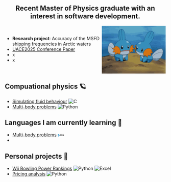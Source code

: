 ## <div align="center">Recent Master of Physics graduate with an interest in software development.</div> 

<img src="/Content/mudkip.gif" align="right" width="200" />

<br/> 

- **Research project**: Accuracy of the MSFD shipping frequencies in Arctic waters
- [UACE2025 Conference Paper](/Content/Blondel_etal_UACE2025_v1.pdf)
- x
- x

<br/>



## Compuational physics 🪐
- [Simulating fluid behaviour](https://github.com/cooperdylan19/fluid-solver)  ![C](https://img.shields.io/badge/c-%2300599C.svg?style=for-the-badge&logo=c&logoColor=white)
- [Multi-body problems](...)  ![Python](https://img.shields.io/badge/Python-3670A0?style=flat&logo=python&logoColor=ffdd54)

## Languages I am currently learning 🌱
- [Multi-body problems](...) <img src="/Content/SAS_logo.png" width=4% height=4%>
-

## Personal projects 🎳
- [Wii Bowling Power Rankings](...)  ![Python](https://img.shields.io/badge/Python-3670A0?style=flat&logo=python&logoColor=ffdd54) ![Excel](https://img.shields.io/badge/Microsoft_Excel-217346?style=for-the-badge&logo=microsoft-excel&logoColor=white)
- [Pricing analysis](...) ![Python](https://img.shields.io/badge/Python-3670A0?style=flat&logo=python&logoColor=ffdd54)
